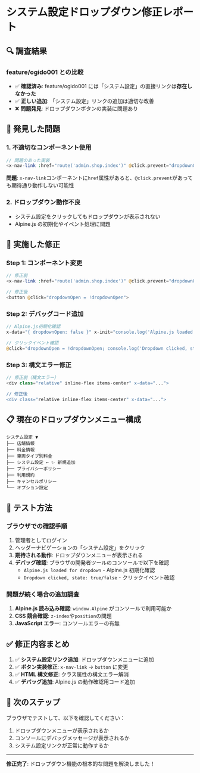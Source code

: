 # システム設定ドロップダウン修正レポート

## 🔍 **調査結果**

### feature/ogido001 との比較

- ✅ **確認済み**: feature/ogido001 には「システム設定」の直接リンクは**存在しなかった**
- ✅ **正しい追加**: 「システム設定」リンクの追加は適切な改善
- ❌ **問題発見**: ドロップダウンボタンの実装に問題あり

## 🚨 **発見した問題**

### 1. 不適切なコンポーネント使用

```php
// 問題のあった実装
<x-nav-link :href="route('admin.shop.index')" @click.prevent="dropdownOpen = !dropdownOpen">
```

**問題**: `x-nav-link`コンポーネントに`href`属性があると、`@click.prevent`があっても期待通り動作しない可能性

### 2. ドロップダウン動作不良

- システム設定をクリックしてもドロップダウンが表示されない
- Alpine.js の初期化やイベント処理に問題

## 🔧 **実施した修正**

### Step 1: コンポーネント変更

```php
// 修正前
<x-nav-link :href="route('admin.shop.index')" @click.prevent="dropdownOpen = !dropdownOpen">

// 修正後
<button @click="dropdownOpen = !dropdownOpen">
```

### Step 2: デバッグコード追加

```php
// Alpine.js初期化確認
x-data="{ dropdownOpen: false }" x-init="console.log('Alpine.js loaded for dropdown')"

// クリックイベント確認
@click="dropdownOpen = !dropdownOpen; console.log('Dropdown clicked, state:', dropdownOpen)"
```

### Step 3: 構文エラー修正

```php
// 修正前（構文エラー）
<div class="relative" inline-flex items-center" x-data="...">

// 修正後
<div class="relative inline-flex items-center" x-data="...">
```

## 📋 **現在のドロップダウンメニュー構成**

```
システム設定 ▼
├── 店舗情報
├── 料金情報
├── 車両タイプ別料金
├── システム設定 ← ✨ 新規追加
├── プライバシーポリシー
├── 利用規約
├── キャンセルポリシー
└── オプション設定
```

## 🧪 **テスト方法**

### ブラウザでの確認手順

1. 管理者としてログイン
2. ヘッダーナビゲーションの「システム設定」をクリック
3. **期待される動作**: ドロップダウンメニューが表示される
4. **デバッグ確認**: ブラウザの開発者ツールのコンソールで以下を確認
   - `Alpine.js loaded for dropdown` - Alpine.js 初期化確認
   - `Dropdown clicked, state: true/false` - クリックイベント確認

### 問題が続く場合の追加調査

1. **Alpine.js 読み込み確認**: `window.Alpine` がコンソールで利用可能か
2. **CSS 競合確認**: `z-index`や`position`の問題
3. **JavaScript エラー**: コンソールエラーの有無

## ✅ **修正内容まとめ**

1. ✅ **システム設定リンク追加**: ドロップダウンメニューに追加
2. ✅ **ボタン実装修正**: `x-nav-link` → `button` に変更
3. ✅ **HTML 構文修正**: クラス属性の構文エラー解消
4. ✅ **デバッグ追加**: Alpine.js の動作確認用コード追加

## 🎯 **次のステップ**

ブラウザでテストして、以下を確認してください：

1. ドロップダウンメニューが表示されるか
2. コンソールにデバッグメッセージが表示されるか
3. システム設定リンクが正常に動作するか

---

**修正完了**: ドロップダウン機能の根本的な問題を解決しました！
